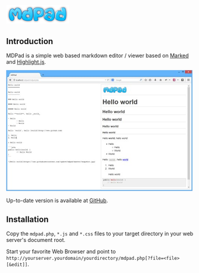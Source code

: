 ![MDPad](https://raw.githubusercontent.com/cgdave/mdpad/master/logo.png)
---

Introduction
------------

MDPad is a simple web based markdown editor / viewer based on [Marked](https://github.com/chjj/marked) and [Highlight.js](https://github.com/isagalaev/highlight.js).

![MDPad](https://raw.githubusercontent.com/cgdave/mdpad/master/snapshot.jpg)

Up-to-date version is available at [GitHub](https://github.com/cgdave/mdpad).

Installation
------------

Copy the `mdpad.php`, `*.js` and `*.css` files to your target directory in your web server's document root.

Start your favorite Web Browser and point to `http://yourserver.yourdomain/yourdirectory/mdpad.php[?file=<file>[&edit]]`.
